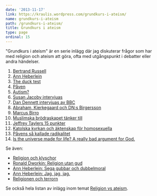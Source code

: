```yaml
---
date: '2013-11-17'
link: https://kraulis.wordpress.com/grundkurs-i-ateism/
name: grundkurs-i-ateism
path: /grundkurs-i-ateism/
title: Grundkurs i ateism
type: page
ordinal: 15
---
```

"Grundkurs i ateism" är en serie inlägg där jag diskuterar frågor som har med religion och ateism att göra, ofta med utgångspunkt i debatter eller andra händelser.

1. [Bertrand Russell](/2012/12/29/grundkurs-i-ateism-del-1/)
2. [Ann Heberlein](/2013/01/05/grundkurs-i-ateism-del-2/)
3. [The duck test](/2013/01/31/grundkurs-i-ateism-del-3/)
4. [Påven](/2013/02/16/grundkurs-i-ateism-del-4/)
5. [Autism?](/2013/02/16/grundkurs-i-ateism-del-5-autism/)
6. [Susan Jacoby intervjuas](/2013/03/21/grundkurs-i-ateism-del-6-susan-jacoby-intervjuas/)
7. [Dan Dennett intervjuas av BBC](/2013/04/01/grundkurs-i-ateism-del-7-dan-dennett-intervjuas-av-bbc/)
8. [Abraham, Kierkegaard och DN:s Birgersson](/2013/05/08/grundkurs-i-ateism-del-8-abraham-kierkegaard-och-dns-birgersson/)
9. [Marcus Birro](/2013/11/13/grundkurs-i-ateism-del-9-marcus-birro/)
10. [Muslimska brödraskapet tänker till](/2013/12/05/grundkurs-i-ateism-del-10-muslimska-brodraskapet-tanker-till/)
11. [Jeffrey Taylers 15 punkter](/2014/01/12/grundkurs-i-ateism-del-11-jeffrey-taylers-15-punkter/)
12. [Katolska kyrkan och äktenskap för homosexuella](/2015/05/30/grundkurs-i-ateism-del-12-katolska-kyrkan-och-aktenskap-for-homosexuella/)
13. [Påvens så kallade radikalitet](/2015/09/26/pavens-sa-kallade-radikalitet/)
14. [Is the universe made for life? A really bad argument for God.](/2016/02/07/is-the-universe-made-for-life-a-really-bad-argument-for-god/)

Se även:

- [Religion och klyschor](/2012/11/05/religion-och-klyschor/)
- [Ronald Dworkin: Religion utan gud](/2013/03/25/ronald-dworkin-religion-utan-gud/)
- [Ann Heberlein: Sega gubbar och dubbelmoral](/2013/03/27/ann-heberlein-sega-gubbar-och-dubbelmoral/)
- [Ann Heberlein: Jag, jag, jag.](/2015/04/05/ann-heberlein-jag-jag-jag/)
- [Religionen och terrorn](/2016/03/28/religionen-och-terrorn/)

Se också hela listan av inlägg inom temat [Religion vs ateism](/blog/categories/religion-vs-ateism/).

